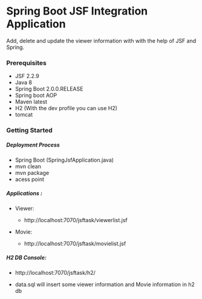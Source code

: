 # Spring Boot JSF Integration Application
Add, delete and update the viewer information with with the help of JSF and Spring. 


### Prerequisites
- JSF 2.2.9
- Java 8
- Spring Boot 2.0.0.RELEASE 
- Spring boot AOP
- Maven latest
- H2 (With the dev profile you can use H2)
- tomcat

### Getting Started
##### Deployment Process
- Spring Boot (SpringJsfApplication.java)
- mvn clean
- mvn package 
- acess point

#####  Applications :
- Viewer:
    - http://localhost:7070/jsftask/viewerlist.jsf

- Movie:
    - http://localhost:7070/jsftask/movielist.jsf
    
#####   H2 DB Console:
-  http://localhost:7070/jsftask/h2/

- data.sql will insert some viewer information and Movie information in h2 db
